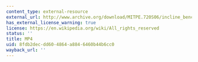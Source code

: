 ```yaml
---
content_type: external-resource
external_url: http://www.archive.org/download/MITPE.720S06/incline_bench_press_first_view-220k.mp4
has_external_license_warning: true
license: https://en.wikipedia.org/wiki/All_rights_reserved
status: ''
title: MP4
uid: 8fdb2dec-dd60-4864-a884-6460b44b6cc0
wayback_url: ''
---
```

